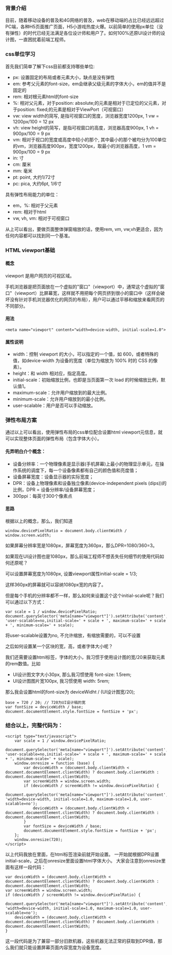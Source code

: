 ### 背景介绍

目前，随着移动设备的普及和4G网络的普及，web在移动端的占比已经远远超过PC端，各种H5页面推广页面，H5小游戏热度火爆。以前简单的使用px单位（没有弹性）的时代已经无法满足各位设计师和用户了。如何100%还原UI设计师的设计图，一直困扰着前端工程师。

### css单位学习

首先我们简单了解下css目前都支持哪些单位:

* px: 设置固定的布局或者元素大小，缺点是没有弹性
* em: 参考父元素的font-size，em会继承父级元素的字体大小，em的值并不是固定的
* rem: 相对根元素html的font-size
* %: 相对父元素，对于position: absolute;的元素是相对于已定位的父元素，对于position: fixed;的元素是相对于ViewPort（可视窗口）
* vw: view width的简写, 是指可视窗口的宽度，浏览器宽度1200px, 1 vw = 1200px/100 = 12 px
* vh: view height的简写，是指可视窗口的高度，浏览器高度900px, 1 vh = 900px/100 = 9 px
* vm: 相对于视口的宽度或高度中较小的那个, 其中最小的那个被均分为100单位的vm，浏览器高度900px，宽度1200px，取最小的浏览器高度，1 vm = 900px/100 = 9 px
* in: 寸
* cm: 厘米
* mm: 毫米
* pt: point, 大约1/72寸
* pc: pica, 大约6pt, 1/6寸

具有弹性布局能力的单位：

* em，%: 相对于父元素
* rem: 相对于html
* vw, vh, vm: 相对于可视窗口

从上可以看出，要做页面整体弹窗缩放的话，使用rem, vm, vw,vh更适合，因为任何内容都可以找到同一个基准。

### HTML viewport基础

#### 概念

viewport 是用户网页的可视区域。

手机浏览器是把页面放在一个虚拟的"窗口"（viewport）中，通常这个虚拟的"窗口"（viewport）比屏幕宽，这样就不用把每个网页挤到很小的窗口中（这样会破坏没有针对手机浏览器优化的网页的布局），用户可以通过平移和缩放来看网页的不同部分。

#### 用法

```
<meta name="viewport" content="width=device-width, initial-scale=1.0">
```

#### 属性说明

* width：控制 viewport 的大小，可以指定的一个值，如 600，或者特殊的值，如device-width 为设备的宽度（单位为缩放为 100% 时的 CSS 的像素）。
* height：和 width 相对应，指定高度。
* initial-scale：初始缩放比例，也即是当页面第一次 load 的时候缩放比例，默认值1。
* maximum-scale：允许用户缩放到的最大比例。
* minimum-scale：允许用户缩放到的最小比例。
* user-scalable：用户是否可以手动缩放。

### 弹性布局方案

通过以上可以看出，使用弹性布局的css单位配合设置html viewport元信息，就可以实现整体页面的弹性布局（包含字体大小）。


#### 先弄明白介个概念：

* 设备分辨率：一个物理像素是显示器(手机屏幕)上最小的物理显示单元，在操作系统的调度下，每一个设备像素都有自己的颜色值和亮度值；
* 设备屏幕宽度：设备显示器的实际宽度；
* DPR：设备上物理像素和设备独立像素(device-independent pixels (dips))的比例，DPR = 设备分辨率/设备屏幕宽度；
* 300ppi：每英寸300个像素点

#### 思路

根据以上的概念，那么，我们知道

```
window.devicePixelRatio = document.body.clientWidth / window.screen.width;
```

如果屏幕分辨率宽是1080px，屏幕宽度为360px，那么DPR=1080/360=3。

如果现在UI设计图也是1080px，那么前端工程师不想丢失任何细节的使用代码如何还原呢？

可以设置屏幕宽度为1080px, 设置viewport属性initial-scale = 1/3;

这样360px的屏幕就可以容纳1080px宽的内容了。

但是每个手机的分辨率都不一样，那么如何来设置这个这个initial-scale呢？我们可以通过以下方式：

```
var scale = 1 / window.devicePixelRatio;
document.querySelector('meta[name="viewport"]').setAttribute('content', 'user-scalable=no,initial-scale=' + scale + ', maximum-scale=' + scale + ', minimum-scale=' + scale);
```

将user-scalable设置为no, 不允许缩放，有缩放需要的，可以不设置

之后如何设置某一个区块的宽，高，或者字体大小呢？

我们还需要设置html标签，字体的大小，我习惯于使用设计图的宽/20来获取元素的rem数值。比如

* UI设计图文字大小30px, 那么我习惯使用 font-size: 1.5rem;
* UI设计图图片宽100px, 我习惯使用 width: 5rem;

那么我会设置html的font-size为 deviceWidht / (UI设计图宽/20);

```
base = 720 / 20; // 720为UI设计稿的宽
var fontSize = deviceWidth / base;
document.documentElement.style.fontSize = fontSize + 'px';
```

### 结合以上，完整代码为：

```
<script type="text/javascript">
    var scale = 1 / window.devicePixelRatio;
    document.querySelector('meta[name="viewport"]').setAttribute('content', 'user-scalable=no,initial-scale=' + scale + ', maximum-scale=' + scale + ', minimum-scale=' + scale);
    window.onresize = function (base) {
        var deviceWidth = (document.body.clientWidth < document.documentElement.clientWidth) ? document.body.clientWidth : document.documentElement.clientWidth;
        var screenWidth = window.screen.width;
        if (deviceWidth / screenWidth != window.devicePixelRatio) {
            document.querySelector('meta[name="viewport"]').setAttribute('content', 'width=device-width, initial-scale=1.0, maximum-scale=1.0, user-scalable=no');
            deviceWidth = (document.body.clientWidth < document.documentElement.clientWidth) ? document.body.clientWidth : document.documentElement.clientWidth;
        }
        var fontSize = deviceWidth / base;
        document.documentElement.style.fontSize = fontSize + 'px';
    };
    window.onresize(720);
</script>
```


以上代码我放在里面，在html标签渲染前就开始设置。
一开始就根据DPR设置initial-scale，之后在onresize里面设置html字体大小。
大家会注意到onresize里面有这样一段代码：

```
var deviceWidth = (document.body.clientWidth < document.documentElement.clientWidth) ? document.body.clientWidth : document.documentElement.clientWidth;
var screenWidth = window.screen.width;
if (deviceWidth / screenWidth != window.devicePixelRatio) {
    document.querySelector('meta[name="viewport"]').setAttribute('content', 'width=device-width, initial-scale=1.0, maximum-scale=1.0, user-scalable=no');
    deviceWidth = (document.body.clientWidth < document.documentElement.clientWidth) ? document.body.clientWidth : document.documentElement.clientWidth;
}
```

这一段代码是为了兼容一部分旧款机器，这些机器无法正常的获取到DPR值，那么我们就只能设置屏幕页面内容宽度为设备宽度。